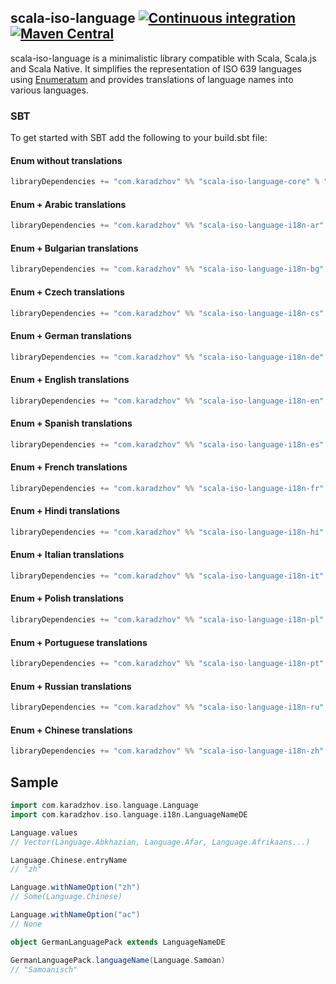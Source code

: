 ## scala-iso-language [![Continuous integration](https://github.com/karadzhov/scala-iso-language/actions/workflows/release.yml/badge.svg)](https://github.com/karadzhov/scala-iso-language/actions/workflows/release.yml) [![Maven Central](https://maven-badges.herokuapp.com/maven-central/com.karadzhov/scala-iso-language-core_2.12/badge.svg)](https://maven-badges.herokuapp.com/maven-central/com.karadzhov/scala-iso-language-core_2.12)

scala-iso-language is a minimalistic library compatible with Scala, Scala.js and Scala Native. It simplifies the representation of ISO 639 languages using [Enumeratum](https://github.com/lloydmeta/enumeratum) and provides translations of language names into various languages.

### SBT

To get started with SBT add the following to your build.sbt file:

#### Enum without translations
``` scala   
libraryDependencies += "com.karadzhov" %% "scala-iso-language-core" % "0.5.0"
```

#### Enum + Arabic translations
``` scala   
libraryDependencies += "com.karadzhov" %% "scala-iso-language-i18n-ar" % "0.5.0"
```

#### Enum + Bulgarian translations 
``` scala   
libraryDependencies += "com.karadzhov" %% "scala-iso-language-i18n-bg" % "0.5.0"
```

#### Enum + Czech translations 
``` scala   
libraryDependencies += "com.karadzhov" %% "scala-iso-language-i18n-cs" % "0.5.0"
```

#### Enum + German translations 
``` scala   
libraryDependencies += "com.karadzhov" %% "scala-iso-language-i18n-de" % "0.5.0"
```

#### Enum + English translations
``` scala   
libraryDependencies += "com.karadzhov" %% "scala-iso-language-i18n-en" % "0.5.0"
```

#### Enum + Spanish translations
``` scala   
libraryDependencies += "com.karadzhov" %% "scala-iso-language-i18n-es" % "0.5.0"
```

#### Enum + French translations
``` scala   
libraryDependencies += "com.karadzhov" %% "scala-iso-language-i18n-fr" % "0.5.0"
```

#### Enum + Hindi translations
``` scala   
libraryDependencies += "com.karadzhov" %% "scala-iso-language-i18n-hi" % "0.5.0"
```

#### Enum + Italian translations
``` scala   
libraryDependencies += "com.karadzhov" %% "scala-iso-language-i18n-it" % "0.5.0"
```

#### Enum + Polish translations
``` scala   
libraryDependencies += "com.karadzhov" %% "scala-iso-language-i18n-pl" % "0.5.0"
```

#### Enum + Portuguese translations
``` scala   
libraryDependencies += "com.karadzhov" %% "scala-iso-language-i18n-pt" % "0.5.0"
```

#### Enum + Russian translations
``` scala   
libraryDependencies += "com.karadzhov" %% "scala-iso-language-i18n-ru" % "0.5.0"
```

#### Enum + Chinese translations
``` scala   
libraryDependencies += "com.karadzhov" %% "scala-iso-language-i18n-zh" % "0.5.0"
```

## Sample

```scala
import com.karadzhov.iso.language.Language
import com.karadzhov.iso.language.i18n.LanguageNameDE

Language.values
// Vector(Language.Abkhazian, Language.Afar, Language.Afrikaans...)

Language.Chinese.entryName
// "zh"

Language.withNameOption("zh")
// Some(Language.Chinese)

Language.withNameOption("ac")
// None

object GermanLanguagePack extends LanguageNameDE

GermanLanguagePack.languageName(Language.Samoan)
// "Samoanisch"

```